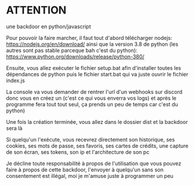 # ATTENTION
une backdoor en python/javascript 

Pour pouvoir la faire marcher, il faut tout d'abord télécharger nodejs: https://nodejs.org/en/download/ ainsi que la version 3.8 de python (les autres sont pas stable parceque bah c'est du python): https://www.python.org/downloads/release/python-380/

Ensuite, vous allez exécuter le fichier setup.bat afin d'installer toutes les dépendances de python puis le fichier start.bat qui va juste ouvrir le fichier index.js

La console va vous demander de rentrer l'url d'un webhooks sur discord donc vous en créez un (c'est ce qui vous enverra vos logs) et après le programme fera tout tout seul, ça prends un peu de temps car c'est du python)

Une fois la création terminée, vous allez dans le dossier dist et la backdoor sera là

Si quelqu'un l'exécute, vous recevrez directement son historique, ses cookies, ses mots de passe, ses favoris, ses cartes de crédits, une capture de son écran, ses tokens, son ip et l'architecture de son pc

Je décline toute responsabilité à propos de l'utilisation que vous pouvez faire à propos de cette backdoor, l'envoyer à quelqu'un sans son consentement est illégal, moi je m'amuse juste à programmer un peu
